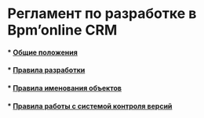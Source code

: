 
# Регламент по разработке в Bpm’online CRM

#### * [Общие положения](https://github.com/almaznv/Siblion.Docs/blob/master/Regulations/Common.md)
#### * [Правила разработки](https://github.com/almaznv/Siblion.Docs/blob/master/Regulations/DevelopmentRules.md)
#### * [Правила именования объектов](https://github.com/almaznv/Siblion.Docs/blob/master/DevelopmentRules/Common.md)
#### * [Правила работы с системой контроля версий](https://github.com/almaznv/blob/master/Siblion.Docs/Regulations/SVCRules.md)
